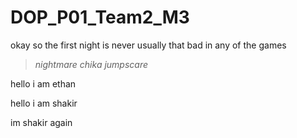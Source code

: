 # DOP_P01_Team2_M3

okay so the first night is never usually that bad in any of the games

> *nightmare chika jumpscare*


hello i am ethan

hello i am shakir

im shakir again
